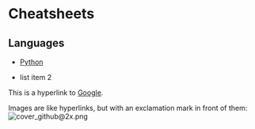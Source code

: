 Cheatsheets
=======

Languages
----------

  * [Python](languages/python.md)
  <!-- * [Golang](languages/go.md) -->
  * list item 2

  This is a hyperlink to [Google](http://google.com).

  Images are like hyperlinks, but with an exclamation mark in front of them:
  ![cover_github@2x.png](https://i.loli.net/2018/08/20/5b7a48e0b8d67.png)

